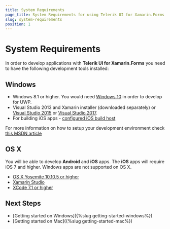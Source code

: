 ```yaml
---
title: System Requirements
page_title: System Requirements for using Telerik UI for Xamarin.Forms
slug: system-requirements
position: 1
---
```


# System Requirements

In order to develop applications with **Telerik UI for Xamarin.Forms** you need to have the following development tools installed:

## Windows

- Windows 8.1 or higher. You would need [Windows 10](https://www.microsoft.com/en-us/windows/get-windows-10) in order to develop for UWP.
- Visual Studio 2013 and Xamarin installer (downloaded separately) or [Visual Studio 2015](https://www.visualstudio.com/downloads/) or [Visual Studio 2017](https://www.visualstudio.com/downloads/).
- For building iOS apps - [configured iOS build host](https://developer.xamarin.com/guides/ios/getting_started/installation/windows/connecting-to-mac/)

For more information on how to setup your development environment check [this MSDN article](https://msdn.microsoft.com/en-us/library/mt299001.aspx)

## OS X

You will be able to develop **Android** and **iOS** apps. The **iOS** apps will require iOS 7 and higher. Windows apps are not supported on OS X.

-  [OS X Yosemite 10.10.5 or higher](http://www.apple.com/osx/)
-  [Xamarin Studio](http://xamarin.com/download)
-  [XCode 7.1 or higher](https://developer.apple.com/xcode/download/)

## Next Steps

- [Getting started on Windows]({%slug getting-started-windows%})
- [Getting started on Mac]({%slug getting-started-mac%})